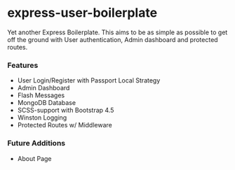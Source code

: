 # express-user-boilerplate
Yet another Express Boilerplate. 
This aims to be as simple as possible to get off the ground with User authentication, Admin dashboard and protected routes.

### Features
- User Login/Register with Passport Local Strategy
- Admin Dashboard
- Flash Messages
- MongoDB Database
- SCSS-support with Bootstrap 4.5
- Winston Logging
- Protected Routes w/ Middleware

### Future Additions
- About Page
